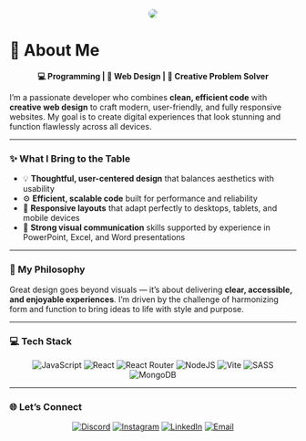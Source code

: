 <!-- Imaginea de profil - înlocuiește linkul cu al tău dacă vrei -->
<p align="center">
  <img src="https://i.pinimg.com/736x/82/f9/bd/82f9bd232efb25e7b9b35e69c6b8a838.jpg"style="border-radius: 20px;" />
</p>

# 💫 About Me  
<p align="center"><strong>💻 Programming | 🎨 Web Design | 🚀 Creative Problem Solver</strong></p>

I’m a passionate developer who combines **clean, efficient code** with **creative web design** to craft modern, user-friendly, and fully responsive websites. My goal is to create digital experiences that look stunning and function flawlessly across all devices.

---

### ✨ What I Bring to the Table  
- 💡 **Thoughtful, user-centered design** that balances aesthetics with usability  
- ⚙️ **Efficient, scalable code** built for performance and reliability  
- 📱 **Responsive layouts** that adapt perfectly to desktops, tablets, and mobile devices  
- 🎨 **Strong visual communication** skills supported by experience in PowerPoint, Excel, and Word presentations  

---

### 🌟 My Philosophy  
Great design goes beyond visuals — it’s about delivering **clear, accessible, and enjoyable experiences**. I’m driven by the challenge of harmonizing form and function to bring ideas to life with style and purpose.

---

### 💻 Tech Stack  
<p align="center">
  <img src="https://img.shields.io/badge/javascript-%23323330.svg?style=for-the-badge&logo=javascript&logoColor=%23F7DF1E" alt="JavaScript" />
  <img src="https://img.shields.io/badge/react-%2320232a.svg?style=for-the-badge&logo=react&logoColor=%2361DAFB" alt="React" />
  <img src="https://img.shields.io/badge/React_Router-CA4245?style=for-the-badge&logo=react-router&logoColor=white" alt="React Router" />
  <img src="https://img.shields.io/badge/node.js-6DA55F?style=for-the-badge&logo=node.js&logoColor=white" alt="NodeJS" />
  <img src="https://img.shields.io/badge/vite-%23646CFF.svg?style=for-the-badge&logo=vite&logoColor=white" alt="Vite" />
  <img src="https://img.shields.io/badge/SASS-hotpink.svg?style=for-the-badge&logo=SASS&logoColor=white" alt="SASS" />
  <img src="https://img.shields.io/badge/MongoDB-%234ea94b.svg?style=for-the-badge&logo=mongodb&logoColor=white" alt="MongoDB" />
</p>

---

### 🌐 Let’s Connect  
<p align="center">
  <a href="https://discord.gg/valera_0001" target="_blank"><img src="https://img.shields.io/badge/Discord-%237289DA.svg?logo=discord&logoColor=white" alt="Discord" /></a>
  <a href="https://instagram.com/tech_valeriu" target="_blank"><img src="https://img.shields.io/badge/Instagram-%23E4405F.svg?logo=Instagram&logoColor=white" alt="Instagram" /></a>
  <a href="https://linkedin.com/in/valeriu-mazur-05a92a2a6" target="_blank"><img src="https://img.shields.io/badge/LinkedIn-%230077B5.svg?logo=linkedin&logoColor=white" alt="LinkedIn" /></a>
  <a href="mailto:valeriumazur023@gmail.com" target="_blank"><img src="https://img.shields.io/badge/Email-D14836?logo=gmail&logoColor=white" alt="Email" /></a>
</p>
